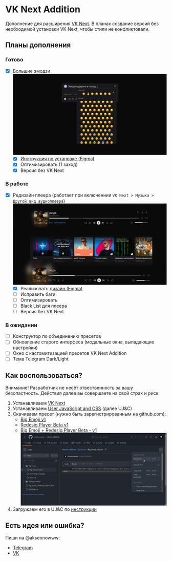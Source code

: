 # VK Next Addition

Дополнение для расширения [VK Next](https://vknext.net/). В планах создание версий без необходимой установки VK Next, чтобы стили не конфликтовали.

## Планы дополнения

### Готово

- [x] Большие эмодзи
      ![Cover big emoji](Big%20Emoji/cover_big_emoji.jpg)
  - [x] [Инструкция по установке (Figma)](https://www.figma.com/proto/ZYc6N8TKc3xS5Z7on0ehsI/VK-Next-(%D0%B8%D0%B4%D0%B5%D0%B8)?page-id=102%3A710&type=design&node-id=102-713&viewport=79%2C221%2C0.1&scaling=min-zoom&mode=design)
  - [x] Оптимизировать (1 заход)
  - [x] Версия без VK Next

### В работе

- [x] Редизайн плеера (работает при включеннии `VK Next > Музыка > Другой вид аудиоплеера`)
      ![Cover big emoji](Redesign%20Player/cover_redesign_player.jpg)
  - [x] Реализовать [дизайн (Figma)](<https://www.figma.com/file/ZYc6N8TKc3xS5Z7on0ehsI/VK-Next-(%D0%B8%D0%B4%D0%B5%D0%B8)?type=design&node-id=0-1&mode=design>)
  - [ ] Исправить баги
  - [ ] Оптимизировать
  - [ ] Black List для плеера
  - [ ] Версия без VK Next

### В ожидании

- [ ] Конструктор по объединению пресетов
- [ ] Обновление старого интерфеса (модальные окна, выпадающие настройки)
- [ ] Окно с кастомитизацией пресетов VK Next Addition 
- [ ] Тема Telegram Dark/Light

## Как воспользоваться?

Внимание! Разработчик не несёт отвественность за вашу безопастность. Действия далее вы совершаете на свой страх и риск.

1. Устанавливаем [VK Next](https://vknext.net/)
2. Устанавливаем [User JavaScript and CSS](https://chrome.google.com/webstore/detail/user-javascript-and-css/nbhcbdghjpllgmfilhnhkllmkecfmpld) (далее UJ&C)
3. Скачиваем пресет (нужно быть зарегистрированным на github.com):
   - [Big Emoji v1](Big%20Emoji/Big_Emoji_v1.json)
   - [Redesig Player Beta v1](Redesign%20Player/Redesign_Player_Beta_v1.json)
   - [Big Emoji + Redesig Player Beta - v1](Big_Emoje__Redesign_Player_Beta__v1.json)
  ![Screen dowloand preset](why_dowloand_preset.png)
4. Загружаем его в UJ&C по [инструкции](https://www.figma.com/proto/ZYc6N8TKc3xS5Z7on0ehsI/VK-Next-(%D0%B8%D0%B4%D0%B5%D0%B8)?page-id=102%3A710&type=design&node-id=102-738&viewport=79%2C221%2C0.1&scaling=scale-down&mode=design)

## Есть идея или ошибка?

Пиши на @akseonowww:

- [Telegram](https://t.me/akseonowww)
- [VK](https://vk.com/akseonowww)
